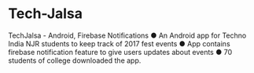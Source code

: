 # Tech-Jalsa
TechJalsa - Android, Firebase Notifications
● An Android app for Techno India NJR students to keep track of 2017 fest events
● App contains firebase notification feature to give users updates about events
● 70 students of college downloaded the app.
